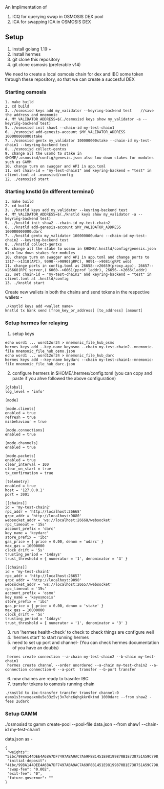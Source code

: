 
An Implimentation of 
1. ICQ for querying swap in OSMOSIS DEX pool
2. ICA for swapping ICA in OSMOSIS DEX

## Setup
1. Install golang 1.19 +
2. Install hermes
3. git clone this repository
4. git clone osmosis (preferable v14)

We need to create a local osmosis chain for dex and IBC some token through these repository, so that we can create a succesful DEX

### Starting osmosis
```
1. make build
2. cd build
3. ./osmosisd keys add my_validator --keyring-backend test    //save the address and mnemonic
4. MY_VALIDATOR_ADDRESS=$(./osmosisd keys show my_validator -a --keyring-backend test)
5. ./osmosisd init shaw1 --chain-id my-test-chain1
6. ./osmosisd add-genesis-account $MY_VALIDATOR_ADDRESS 100000000000stake
7. ./osmosisd gentx my_validator 100000000stake --chain-id my-test-chain1 --keyring-backend test
8. ./osmosisd collect-gentxs
9. change all the usomo to stake in $HOME/.osmosisd/config/genesis.json also low down stakes for modules such as GAMM
10. change turn on swagger and API in app.toml
11. set chain-id = "my-test-chain1" and keyring-backend = "test" in client.toml at .osmosisd/config
12. ./osmosisd start
```

### Starting knstld (in different terminal)
```
1. make build
2. cd build
3. ./knstld keys add my_validator --keyring-backend test
4. MY_VALIDATOR_ADDRESS=$(./knstld keys show my_validator -a --keyring-backend test)
5. ./knstld init shaw2 --chain-id my-test-chain2
6. ./knstld add-genesis-account $MY_VALIDATOR_ADDRESS 100000000000udarc
7. ./knstld gentx my_validator 100000000udarc --chain-id my-test-chain2 --keyring-backend test
8. ./knstld collect-gentxs
9. change all the stake to uosmo in $HOME/.knstld/config/genesis.json also low down stakes for modules
10. change turn on swagger and API in app.toml and change ports to 1317-->1318(API), 9090-->9090(gRPC), 9091-->9081(gRPC web)
11. change ports in config.toml as 26658-->26659(proxy.app), 26657-->26668(RPC server,) 6060-->6061(pprof_laddr), 26656-->2666(laddr)
12. set chain-id = "my-test-chain2" and keyring-backend = "test" in client.toml at .knstld/config
13. ./knstld start
```

Create new wallets in both the chains and send tokens in the respective wallets - 
```
./knstld keys add <wallet name>
knstld tx bank send [from_key_or_address] [to_address] [amount]
```

### Setup hermes for relaying
1. setup keys
```
echo word1 ... word12or24 > mnemonic_file_hub_osmo
hermes keys add --key-name keyosmo --chain my-test-chain2--mnemonic-file mnemonic_file_hub_osmo.json
echo word1 ... word12or24 > mnemonic_file_hub_darc
hermes keys add --key-name keydarc --chain my-test-chain1--mnemonic-file mnemonic_file_hub_darc.json
```
2. configure hermers in $HOME/.hermes/config.toml (you can copy and paste if you ahve followed the above configuration)
```
[global]
log_level = 'info'

[mode]

[mode.clients]
enabled = true
refresh = true
misbehaviour = true

[mode.connections]
enabled = true

[mode.channels]
enabled = true

[mode.packets]
enabled = true
clear_interval = 100
clear_on_start = true
tx_confirmation = true

[telemetry]
enabled = true
host = '127.0.0.1'
port = 3001

[[chains]]
id = 'my-test-chain2'
rpc_addr = 'http://localhost:26668'
grpc_addr = 'http://localhost:9080'
websocket_addr = 'ws://localhost:26668/websocket'
rpc_timeout = '15s'
account_prefix = 'darc'
key_name = 'keydarc'
store_prefix = 'ibc'
gas_price = { price = 0.00, denom = 'udarc' }
max_gas = 10000000
clock_drift = '5s'
trusting_period = '14days'
trust_threshold = { numerator = '1', denominator = '3' }

[[chains]]
id = 'my-test-chain1'
rpc_addr = 'http://localhost:26657'
grpc_addr = 'http://localhost:9090'
websocket_addr = 'ws://localhost:26657/websocket'
rpc_timeout = '15s'
account_prefix = 'osmo'
key_name = 'keyosmosis'
store_prefix = 'ibc'
gas_price = { price = 0.00, denom = 'stake' }
max_gas = 10000000
clock_drift = '5s'
trusting_period = '14days'
trust_threshold = { numerator = '1', denominator = '3' }
```
3. run 'hermes health-check' to check to check things are configure well
4. 'hermes start' to start running hermes
5. need to set up port and channel-  (You can check hermes documentation of you have an doubts)
```
 hermes create connection --a-chain my-test-chain2 --b-chain my-test-chain1
 hermes create channel --order unordered --a-chain my-test-chain2 --a-connection connection-0 --a-port  transfer --b-port transfer
```
6. now chaines are ready to trasnfer IBC
7. transfer tokens to osmosis running chain
```
./knstld tx ibc-transfer transfer transfer channel-0 osmo1s3rnvyqaxm8u5e33z5vj3v7ehc6qhgkkr6ktnd 1000darc --from shaw2 -fees 2udarc
```
### Setup GAMM
./osmosisd tx gamm create-pool --pool-file data.json --from shaw1 --chain-id my-test-chain1

data.json as -
```
{
 "weights": "5ibc/99BA144DEE4A6BA7DF7497ABA9AC7A69F8B1451E98199870B1E738751A59C798,5stake",
 "initial-deposit": "4ibc/99BA144DEE4A6BA7DF7497ABA9AC7A69F8B1451E98199870B1E738751A59C798,5stake",
 "swap-fee": "0.002",
 "exit-fee": "0",
 "future-governor": ""
}

```
